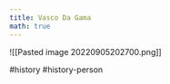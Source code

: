 ```yaml
---
title: Vasco Da Gama
math: true
---
```

![[Pasted image 20220905202700.png]]

#history #history-person
